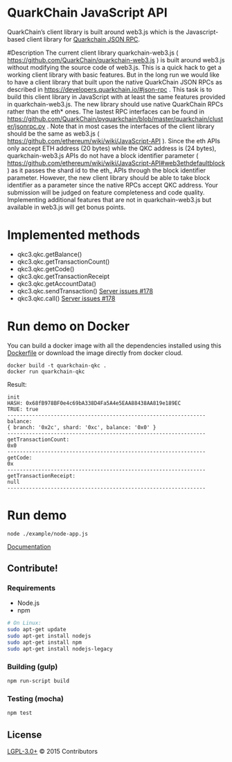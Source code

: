 # QuarkChain JavaScript API

QuarkChain’s client library is built around web3.js which is the Javascript-based client library for [Quarkchain JSON RPC](https://developers.quarkchain.io/#json-rpc).  


#Description 
The current client library quarkchain-web3.js ( https://github.com/QuarkChain/quarkchain-web3.js ) is built around web3.js without modifying the source code of web3.js. This is a quick hack to get a working client library with basic features. But in the long run we would like to have a client library that built upon the native QuarkChain JSON RPCs as described in https://developers.quarkchain.io/#json-rpc . This task is to build this client library in JavaScript with at least the same features provided in quarkchain-web3.js. 
The new library should use native QuarkChain RPCs rather than the eth* ones. 
The lastest RPC interfaces can be found in https://github.com/QuarkChain/pyquarkchain/blob/master/quarkchain/cluster/jsonrpc.py . Note that in most cases the interfaces of the client library should be the same as web3.js ( https://github.com/ethereum/wiki/wiki/JavaScript-API ). 
Since the eth APIs only accept ETH address (20 bytes) while the QKC address is (24 bytes), quarkchain-web3.js APIs do not have a block identifier parameter ( https://github.com/ethereum/wiki/wiki/JavaScript-API#web3ethdefaultblock ) as it passes the shard id to the eth_ APIs through the block identifier parameter. However, the new client library should be able to take block identifier as a parameter since the native RPCs accept QKC address. Your submission will be judged on feature completeness and code quality. 
Implementing additional features that are not in quarkchain-web3.js but available in web3.js will get bonus points.


# Implemented methods

* qkc3.qkc.getBalance() 
* qkc3.qkc.getTransactionCount()
* qkc3.qkc.getCode()
* qkc3.qkc.getTransactionReceipt 
* qkc3.qkc.getAccountData()
* qkc3.qkc.sendTransaction()    [Server issues #178](https://github.com/QuarkChain/pyquarkchain/issues/178)
* qkc3.qkc.call()               [Server issues #178](https://github.com/QuarkChain/pyquarkchain/issues/178)

# Run demo on Docker

You can build a docker image with all the dependencies installed using this [Dockerfile](https://github.com/vlzkonopatov/web3.js/blob/develop/Dockerfile) or download the image directly from docker cloud. 

```
docker build -t quarkchain-qkc .
docker run quarkchain-qkc
```

Result: 
```
init
HASH: 0x68fB978BF0e4c69bA338D4Fa5A4e5EAA88438AA819e189EC
TRUE: true
----------------------------------------------------------------
balance:
{ branch: '0x2c', shard: '0xc', balance: '0x0' }
----------------------------------------------------------------
getTransactionCount:
0x0
----------------------------------------------------------------
getCode:
0x
----------------------------------------------------------------
getTransactionReceipt:
null
----------------------------------------------------------------

```

# Run demo 

```
node ./example/node-app.js
```


[Documentation](https://github.com/ethereum/wiki/wiki/JavaScript-API)



## Contribute!

### Requirements

* Node.js
* npm

```bash
# On Linux:
sudo apt-get update
sudo apt-get install nodejs
sudo apt-get install npm
sudo apt-get install nodejs-legacy
```

### Building (gulp)

```bash
npm run-script build
```

### Testing (mocha)

```bash
npm test
```




## License

[LGPL-3.0+](LICENSE.md) © 2015 Contributors
